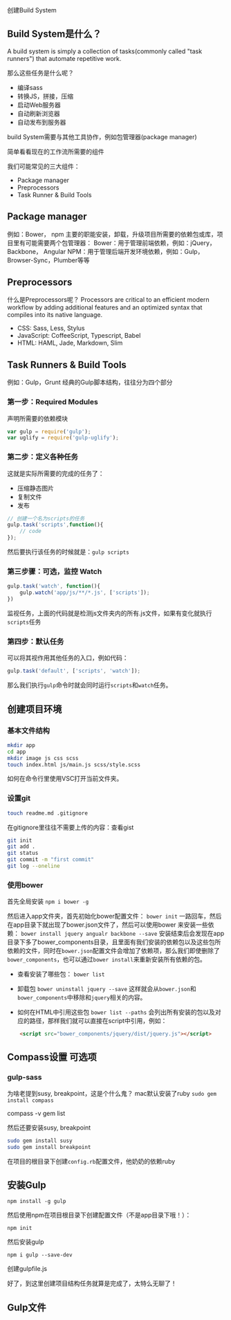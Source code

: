 创建Build System
## Build System是什么？
A build system is simply a collection of tasks(commonly called "task runners") that automate repetitive work.

那么这些任务是什么呢？
* 编译sass
* 转换JS，拼接，压缩
* 启动Web服务器
* 自动刷新浏览器
* 自动发布到服务器

build System需要与其他工具协作，例如包管理器(package manager)

简单看看现在的工作流所需要的组件

我们可能常见的三大组件：
* Package manager 
* Preprocessors
* Task Runner & Build Tools

## Package manager
例如：Bower， npm
主要的职能安装，卸载，升级项目所需要的依赖包或库，项目里有可能需要两个包管理器：
Bower：用于管理前端依赖，例如：jQuery， Backbone， Angular
NPM：用于管理后端开发环境依赖，例如：Gulp， Browser-Sync，Plumber等等

## Preprocessors
什么是Preprocessors呢？
Processors are critical to an efficient modern workflow by adding additional features and an optimized syntax that compiles into its native language.

* CSS: Sass, Less, Stylus
* JavaScript: CoffeeScript, Typescript, Babel
* HTML: HAML, Jade, Markdown, Slim

## Task Runners & Build Tools
例如：Gulp，Grunt
经典的Gulp脚本结构，往往分为四个部分

### 第一步：Required Modules
声明所需要的依赖模块

```js
var gulp = require('gulp');
var uglify = require('gulp-uglify');
```

### 第二步：定义各种任务
这就是实际所需要的完成的任务了：
* 压缩静态图片
* 复制文件
* 发布

```js
// 创建一个名为scripts的任务
gulp.task('scripts',function(){
    // code
});
```

然后要执行该任务的时候就是：`gulp scripts`

### 第三步骤：可选，监控 Watch

```js
gulp.task('watch', function(){
    gulp.watch('app/js/**/*.js', ['scripts']);
})
```
监视任务，上面的代码就是检测js文件夹内的所有.js文件，如果有变化就执行`scripts`任务 

### 第四步：默认任务
可以将其视作用其他任务的入口，例如代码：

```js
gulp.task('default', ['scripts', 'watch']);
```

那么我们执行`gulp`命令时就会同时运行`scripts`和`watch`任务。

## 创建项目环境
### 基本文件结构
```bash
mkdir app
cd app
mkdir image js css scss
touch index.html js/main.js scss/style.scss
```

如何在命令行里使用VSC打开当前文件夹。

### 设置git
```bash
touch readme.md .gitignore
```
在gitignore里往往不需要上传的内容：查看gist

```bash
git init
git add .
git status
git commit -m "first commit"
git log --oneline
```

### 使用bower
首先全局安装
`npm i bower -g`

然后进入app文件夹，首先初始化bower配置文件：
`bower init`
一路回车，然后在app目录下就出现了bower.json文件了，然后可以使用bower 来安装一些依赖：
`bower install jquery angualr backbone --save`
安装结束后会发现在app目录下多了bower_components目录，且里面有我们安装的依赖包以及这些包所依赖的文件，同时在`bower.json`配置文件会增加了依赖项，那么我们即使删除了`bower_components`，也可以通过`bower install`来重新安装所有依赖的包。

* 查看安装了哪些包：
`bower list`
* 卸载包
`bower uninstall jquery --save`
这样就会从`bower.json`和`bower_components`中移除和`jquery`相关的内容。

* 如何在HTML中引用这些包
`bower list --paths`
会列出所有安装的包以及对应的路径，那样我们就可以直接在script中引用，例如：

```html
    <script src="bower_components/jquery/dist/jquery.js"></script>
```


## Compass设置 可选项
### gulp-sass
为啥老提到susy, breakpoint，这是个什么鬼？
mac默认安装了ruby
`sudo gem install compass`

compass -v 
gem list 

然后还要安装susy, breakpoint 

```bash
sudo gem install susy
sudo gem install breakpoint 
```
在项目的根目录下创建`config.rb`配置文件，他奶奶的依赖ruby



## 安装Gulp

```
npm install -g gulp
```

然后使用npm在项目根目录下创建配置文件（不是app目录下哦！）：
```
npm init 
```

然后安装gulp
```
npm i gulp --save-dev
```

创建gulpfile.js


好了，到这里创建项目结构任务就算是完成了，太特么无聊了！


## Gulp文件
